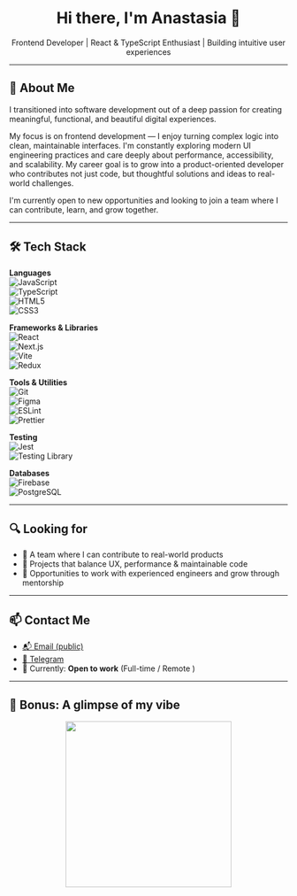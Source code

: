 <h1 align="center">Hi there, I'm Anastasia 👋</h1>
<p align="center">Frontend Developer | React & TypeScript Enthusiast | Building intuitive user experiences</p>

---

## 🌟 About Me

I transitioned into software development out of a deep passion for creating meaningful, functional, and beautiful digital experiences.

My focus is on frontend development — I enjoy turning complex logic into clean, maintainable interfaces. I'm constantly exploring modern UI engineering practices and care deeply about performance, accessibility, and scalability. My career goal is to grow into a product-oriented developer who contributes not just code, but thoughtful solutions and ideas to real-world challenges.

I'm currently open to new opportunities and looking to join a team where I can contribute, learn, and grow together.

---

## 🛠️ Tech Stack

**Languages**  
![JavaScript](https://img.shields.io/badge/-JavaScript-F7DF1E?style=flat&logo=javascript&logoColor=000)  
![TypeScript](https://img.shields.io/badge/-TypeScript-3178C6?style=flat&logo=typescript&logoColor=fff)  
![HTML5](https://img.shields.io/badge/-HTML5-E34F26?style=flat&logo=html5&logoColor=fff)  
![CSS3](https://img.shields.io/badge/-CSS3-1572B6?style=flat&logo=css3)

**Frameworks & Libraries**  
![React](https://img.shields.io/badge/-React-61DAFB?style=flat&logo=react&logoColor=000)  
![Next.js](https://img.shields.io/badge/-Next.js-000?style=flat&logo=next.js)  
![Vite](https://img.shields.io/badge/-Vite-646CFF?style=flat&logo=vite&logoColor=fff)  
![Redux](https://img.shields.io/badge/-Redux-764ABC?style=flat&logo=redux&logoColor=fff)

**Tools & Utilities**  
![Git](https://img.shields.io/badge/-Git-F05032?style=flat&logo=git&logoColor=fff)  
![Figma](https://img.shields.io/badge/-Figma-F24E1E?style=flat&logo=figma&logoColor=fff)  
![ESLint](https://img.shields.io/badge/-ESLint-4B32C3?style=flat&logo=eslint&logoColor=fff)  
![Prettier](https://img.shields.io/badge/-Prettier-F7B93E?style=flat&logo=prettier&logoColor=000)

**Testing**  
![Jest](https://img.shields.io/badge/-Jest-C21325?style=flat&logo=jest&logoColor=fff)  
![Testing Library](https://img.shields.io/badge/-Testing%20Library-E33332?style=flat&logo=testing-library)

**Databases**  
![Firebase](https://img.shields.io/badge/-Firebase-FFCA28?style=flat&logo=firebase&logoColor=000)  
![PostgreSQL](https://img.shields.io/badge/-PostgreSQL-4169E1?style=flat&logo=postgresql&logoColor=fff)

---

## 🔍 Looking for

- 🌱 A team where I can contribute to real-world products  
- 🧩 Projects that balance UX, performance & maintainable code  
- 🧠 Opportunities to work with experienced engineers and grow through mentorship

---

## 📫 Contact Me

- [📬 Email (public)](nestlir@mail.ru)
- [💬 Telegram](https://t.me/nestlir)
- 🔎 Currently: **Open to work** (Full-time / Remote  )

---

## 🎨 Bonus: A glimpse of my vibe

<p align="center">
  <img src="https://media.giphy.com/media/qgQUggAC3Pfv687qPC/giphy.gif" width="300" />
</p>
